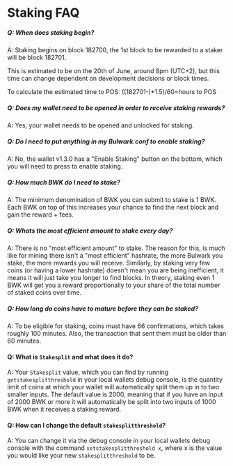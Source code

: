 # Staking FAQ

##### Q: When does staking begin?

A: Staking begins on block 182700, the 1st block to be rewarded to a staker will be block 182701.

This is estimated to be on the 20th of June, around 8pm (UTC+2), but this time can change dependent on development decisions or block times.

To calculate the estimated time to POS: ((182701-<current block height>)*1.5)/60=hours to POS

##### Q: Does my wallet need to be opened in order to receive staking rewards?

A: Yes, your wallet needs to be opened and unlocked for staking.

##### Q: Do I need to put anything in my Bulwark.conf to enable staking?

A: No, the wallet v1.3.0 has a "Enable Staking" button on the bottom, which you will need to press to enable staking.

##### Q: How much BWK do I need to stake?

A: The minimum denomination of BWK you can submit to stake is 1 BWK. Each BWK on top of this increases your chance to find the next block and gain the reward + fees.

##### Q: Whats the most efficient amount to stake every day?

A: There is no "most efficient amount" to stake. The reason for this, is much like for mining there isn't a "most efficient" hashrate, the more Bulwark you stake, the more rewards you will receive. Similarly, by staking very few coins (or having a lower hashrate) doesn't mean you are being inefficient, it means it will just take you longer to find blocks. In theory, staking even 1 BWK will get you a reward proportionally to your share of the total number of staked coins over time.

##### Q: How long do coins have to mature before they can be staked?

A: To be eligible for staking, coins must have 66 confirmations, which takes roughly 100 minutes. Also, the transaction that sent them must be older than 60 minutes.

#### Q: What is `Stakesplit` and what does it do?

A: Your `Stakesplit` value, which you can find by running `getstakesplitthreshold` in your local wallets debug console, is the quantity limit of coins at which your wallet will automatically split them up in to two smaller inputs. The default value is 2000, meaning that if you have an input of 2000 BWK or more it will automatically be split into two inputs of 1000 BWK when it receives a staking reward.

#### Q: How can I change the default `stakesplitthreshold`?

A: You can change it via the debug console in your local wallets debug console with the command `setstakesplitthreshold x`, where x is the value you would like your new `stakesplitthreshold` to be.
